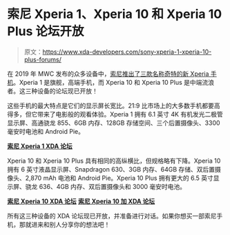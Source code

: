 # 索尼 Xperia 1、Xperia 10 和 Xperia 10 Plus 论坛开放

> 原文：<https://www.xda-developers.com/sony-xperia-1-xperia-10-plus-forums/>

在 2019 年 MWC 发布的众多设备中，[索尼推出了三款名称奇特的新 Xperia 手机](https://www.xda-developers.com/sony-xperia-1-xperia-10-xperia-10-plus-specifications-features/)。Xperia 1 是旗舰，高端手机，而 Xperia 10 和 Xperia 10 Plus 是中端流浪者。这三种设备的论坛现已开放！

这些手机的最大特点是它们的显示屏长宽比。21:9 比市场上的大多数手机都要高得多，但它带来了电影般的观看体验。Xperia 1 拥有 6.1 英寸 4K 有机发光二极管显示屏、高通骁龙 855、6GB 内存、128GB 存储空间、三个后置摄像头、3300 毫安时电池和 Android Pie。

[**索尼 Xperia 1 XDA 论坛**](https://forum.xda-developers.com/xperia-1)

Xperia 10 和 Xperia 10 Plus 具有相同的高纵横比，但规格略有下降。Xperia 10 拥有 6 英寸液晶显示屏、Snapdragon 630、3GB 内存、64GB 存储、双后置摄像头、2,870 mAh 电池和 Android Pie。Xperia 10 Plus 拥有更大的 6.5 英寸显示屏、骁龙 636、4GB 内存、双后置摄像头和 3000 毫安时电池。

[**索尼 Xperia 10 XDA 论坛**](https://forum.xda-developers.com/xperia-10) [**索尼 Xperia 10 加 XDA 论坛**](v)

所有这三种设备的 XDA 论坛现已开放，并准备进行对话。如果你想买一部索尼手机，那就进来和别人分享你的想法吧！